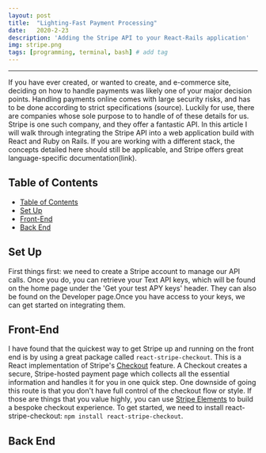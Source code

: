 ```yaml
---
layout: post
title:  "Lighting-Fast Payment Processing"
date:   2020-2-23
description: 'Adding the Stripe API to your React-Rails application'
img: stripe.png
tags: [programming, terminal, bash] # add tag
---
```

---

If you have ever created, or wanted to create, and e-commerce site, deciding on how to handle payments was likely one of your major decision points. Handling payments online comes with large security risks, and has to be done according to strict specifications (source). Luckily for use, there are companies whose sole purpose to to handle of of these details for us. Stripe is one such company, and they offer a fantastic API. In this article I will walk through integrating the Stripe API into a web application build with React and Ruby on Rails. If you are working with a different stack, the concepts detailed here should still be applicable, and Stripe offers great language-specific documentation(link).

## Table of Contents

- [Table of Contents](#table-of-contents)
- [Set Up](#set-up)
- [Front-End](#front-end)
- [Back End](#back-end)

## Set Up

First things first: we need to create a Stripe account to manage our API calls. Once you do, you can retrieve your Text API keys, which will be found on the home page under the 'Get your test APY keys' header. They can also be found on the Developer page.Once you have access to your keys, we can get started on integrating them.

## Front-End

I have found that the quickest way to get Stripe up and running on the front end is by using a great package called `react-stripe-checkout`. This is a React implementation of Stripe's [Checkout](https://stripe.com/docs/payments/checkout) feature. A Checkout creates a secure, Stripe-hosted payment page which collects all the essential information and handles it for you in one quick step. One downside of going this route is that you don't have full control of the checkout flow or style. If those are things that you value highly, you can use [Stripe Elements](https://stripe.com/docs/payments/accept-a-payment) to build a bespoke checkout experience. To get started, we need to install react-stripe-checkout: `npm install react-stripe-checkout`.

## Back End
